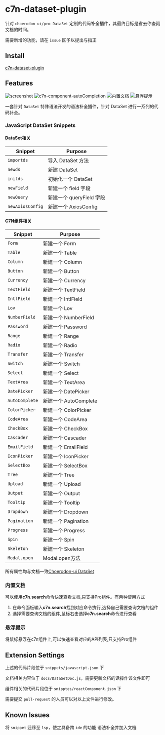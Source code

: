 # c7n-dataset-plugin

针对 `choerodon-ui/pro DataSet` 定制的代码补全插件，其最终目标是省去你查阅文档的时间。

需要新增的功能，请在 `issue` 区予以提出与指正

## Install

[c7n-dataset-plugin](https://marketplace.visualstudio.com/items?itemName=handMS.c7n-dataset-plugin)

## Features

![screenshot](https://aboyl.gitee.io/vscode-dataset-extension/images/screenshot.gif)
![c7n-component-autoCompletion](https://aboyl.gitee.io/vscode-dataset-extension/images/c7n-component-autoCompletion.gif)
![内置文档](https://aboyl.gitee.io/vscode-dataset-extension/images/built-in-document.gif)
![悬浮提示](https://aboyl.gitee.io/vscode-dataset-extension/images/hover.gif)

一套针对 `DataSet` 特殊语法开发的语法补全插件，针对 DataSet 进行一系列的代码补全。

### JavaScript DataSet Snippets

#### DataSet相关
| Snippet                      | Purpose                                                             |
| ---------------------------- | --------------------------------------------------------------------|
| `importds`                   | 导入 DataSet 方法                                                    |
| `newds`                      | 新建 DataSet                                                        |
| `initds`                     | 初始化一个 DataSet                                                   |
| `newField`                   | 新建一个 field 字段                                                   |
| `newQuery`                   | 新建一个 queryField 字段                                              |
| `newAxiosConfig`             | 新建一个 AxiosConfig                                                 |

#### C7N组件相关
| Snippet                      | Purpose                                                             |
| ---------------------------- | --------------------------------------------------------------------|
| `Form`                       | 新建一个 Form                                                        |
| `Table`                      | 新建一个 Table                                                       |
| `Column`                     | 新建一个 Column                                                      |
| `Button`                     | 新建一个 Button                                                      |
| `Currency`                   | 新建一个 Currency                                                    |
| `TextField`                  | 新建一个 TextField                                                   |
| `IntlField`                  | 新建一个 IntlField                                                   |
| `Lov`                        | 新建一个 Lov                                                         |
| `NumberField`                | 新建一个 NumberField                                                 |
| `Password`                   | 新建一个 Password                                                    |
| `Range`                      | 新建一个 Range                                                       |
| `Radio`                      | 新建一个 Radio                                                       |
| `Transfer`                   | 新建一个 Transfer                                                    |
| `Switch`                     | 新建一个 Switch                                                      |
| `Select`                     | 新建一个 Select                                                      |
| `TextArea`                   | 新建一个 TextArea                                                    |
| `DatePicker`                 | 新建一个 DatePicker                                                  |
| `AutoComplete`               | 新建一个 AutoComplete                                                |
| `ColorPicker`                | 新建一个 ColorPicker                                                 |
| `CodeArea`                   | 新建一个 CodeArea                                                    |
| `CheckBox`                   | 新建一个 CheckBox                                                    |
| `Cascader`                   | 新建一个 Cascader                                                    |
| `EmailField`                 | 新建一个 EmailField                                                  |
| `IconPicker`                 | 新建一个 IconPicker                                                  |
| `SelectBox`                  | 新建一个 SelectBox                                                   |
| `Tree`                       | 新建一个 Tree                                                        |
| `Upload`                     | 新建一个 Upload                                                      |
| `Output`                     | 新建一个 Output                                                      |
| `Tooltip`                    | 新建一个 Tooltip                                                     |
| `Dropdown`                   | 新建一个 Dropdown                                                    |
| `Pagination`                 | 新建一个 Pagination                                                  |
| `Progress`                   | 新建一个 Progress                                                    |
| `Spin`                       | 新建一个 Spin                                                        |
| `Skeleton`                   | 新建一个 Skeleton                                                    |
| `Modal.open`                 | Modal.open方法                                                      |

所有属性均与文档一致[Choerodon-ui DataSet](https://choerodon.github.io/choerodon-ui/zh/procmp/dataset/dataset#datatojson)

### 内置文档
可以使用**c7n.search**命令快速查看文档,只支持Pro组件。有两种使用方式
1. 在命令面板输入**c7n.search**找到对应命令执行,选择自己需要查询文档的组件
2. 选择需要查询文档的组件,鼠标右击选择**c7n.search**命令进行查看

### 悬浮提示
将鼠标悬浮在c7n组件上,可以快速查看对应的API列表,只支持Pro组件

## Extension Settings

上述的代码片段位于 `snippets/javascript.json` 下

文档相关内容位于 `docs/DataSetDoc.js`，需要更新文档的话操作该文件即可

组件相关的代码片段位于 `snipptes/reactComponent.json` 下

需要提交 `pull-request` 的人员可以对以上文件进行修改。

## Known Issues

将 `snippet` 迁移至 `lsp`，使之具备跨 `ide` 的功能
语法补全并加入文档
